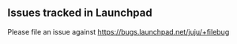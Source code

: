 ## Issues tracked in Launchpad

Please file an issue against https://bugs.launchpad.net/juju/+filebug
